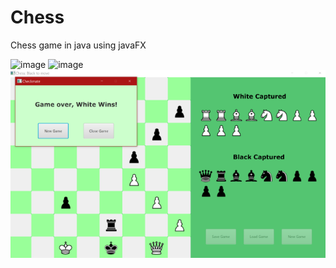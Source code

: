 # Chess
Chess game in java using javaFX

![image](https://user-images.githubusercontent.com/58784516/129853134-94fcddea-e972-4cdc-904b-6f423757a200.png)
![image](https://user-images.githubusercontent.com/58784516/129853096-8db671de-ac2f-4a93-ab44-6f3f022b953d.png)
![alt text](https://github.com/Ewashere0/Chess/blob/main/screenshots/checkmate.png?raw=true)
